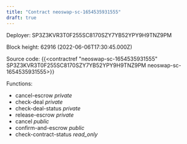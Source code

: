 ```yaml
---
title: "Contract neoswap-sc-1654535931555"
draft: true
---
```

Deployer: SP3Z3KVR3T0F255SC8170SZY7YB52YPY9H9TNZ9PM


 



Block height: 62916 (2022-06-06T17:30:45.000Z)

Source code: {{<contractref "neoswap-sc-1654535931555" SP3Z3KVR3T0F255SC8170SZY7YB52YPY9H9TNZ9PM neoswap-sc-1654535931555>}}

Functions:

* cancel-escrow _private_
* check-deal _private_
* check-deal-status _private_
* release-escrow _private_
* cancel _public_
* confirm-and-escrow _public_
* check-contract-status _read_only_
